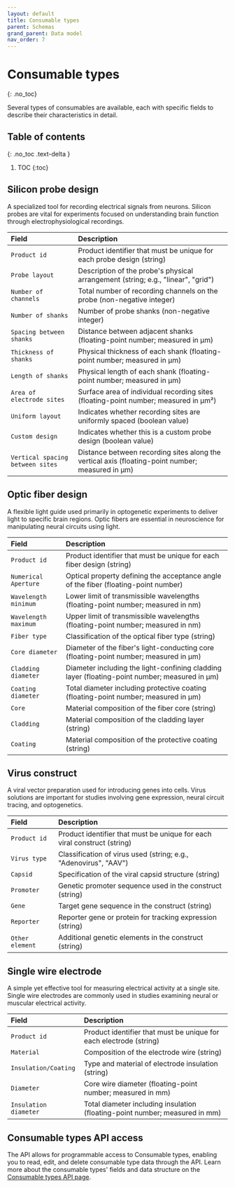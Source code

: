 ```yaml
---
layout: default
title: Consumable types
parent: Schemas
grand_parent: Data model
nav_order: 7
---
```


# Consumable types
{: .no_toc}

Several types of consumables are available, each with specific fields to describe their characteristics in detail.

## Table of contents
{: .no_toc .text-delta }

1. TOC
{:toc}

## Silicon probe design

A specialized tool for recording electrical signals from neurons. Silicon probes are vital for experiments focused on understanding brain function through electrophysiological recordings.

| Field | Description |
|:------|:------------|
| `Product id` | Product identifier that must be unique for each probe design (string) |
| `Probe layout` | Description of the probe's physical arrangement (string; e.g., "linear", "grid") |
| `Number of channels` | Total number of recording channels on the probe (non-negative integer) |
| `Number of shanks` | Number of probe shanks (non-negative integer) |
| `Spacing between shanks` | Distance between adjacent shanks (floating-point number; measured in μm) |
| `Thickness of shanks` | Physical thickness of each shank (floating-point number; measured in μm) |
| `Length of shanks` | Physical length of each shank (floating-point number; measured in μm) |
| `Area of electrode sites` | Surface area of individual recording sites (floating-point number; measured in μm²) |
| `Uniform layout` | Indicates whether recording sites are uniformly spaced (boolean value) |
| `Custom design` | Indicates whether this is a custom probe design (boolean value) |
| `Vertical spacing between sites` | Distance between recording sites along the vertical axis (floating-point number; measured in μm) |

## Optic fiber design

A flexible light guide used primarily in optogenetic experiments to deliver light to specific brain regions. Optic fibers are essential in neuroscience for manipulating neural circuits using light.

| Field | Description |
|:------|:------------|
| `Product id` | Product identifier that must be unique for each fiber design (string) |
| `Numerical Aperture` | Optical property defining the acceptance angle of the fiber (floating-point number) |
| `Wavelength minimum` | Lower limit of transmissible wavelengths (floating-point number; measured in nm) |
| `Wavelength maximum` | Upper limit of transmissible wavelengths (floating-point number; measured in nm) |
| `Fiber type` | Classification of the optical fiber type (string) |
| `Core diameter` | Diameter of the fiber's light-conducting core (floating-point number; measured in μm) |
| `Cladding diameter` | Diameter including the light-confining cladding layer (floating-point number; measured in μm) |
| `Coating diameter` | Total diameter including protective coating (floating-point number; measured in μm) |
| `Core` | Material composition of the fiber core (string) |
| `Cladding` | Material composition of the cladding layer (string) |
| `Coating` | Material composition of the protective coating (string) |

## Virus construct

A viral vector preparation used for introducing genes into cells. Virus solutions are important for studies involving gene expression, neural circuit tracing, and optogenetics.

| Field | Description |
|:------|:------------|
| `Product id` | Product identifier that must be unique for each viral construct (string) |
| `Virus type` | Classification of virus used (string; e.g., "Adenovirus", "AAV") |
| `Capsid` | Specification of the viral capsid structure (string) |
| `Promoter` | Genetic promoter sequence used in the construct (string) |
| `Gene` | Target gene sequence in the construct (string) |
| `Reporter` | Reporter gene or protein for tracking expression (string) |
| `Other element` | Additional genetic elements in the construct (string) |

## Single wire electrode

A simple yet effective tool for measuring electrical activity at a single site. Single wire electrodes are commonly used in studies examining neural or muscular electrical activity.

| Field | Description |
|:------|:------------|
| `Product id` | Product identifier that must be unique for each electrode (string) |
| `Material` | Composition of the electrode wire (string) |
| `Insulation/Coating` | Type and material of electrode insulation (string) |
| `Diameter` | Core wire diameter (floating-point number; measured in mm) |
| `Insulation diameter` | Total diameter including insulation (floating-point number; measured in mm) |

## Consumable types API access

The API allows for programmable access to Consumable types, enabling you to read, edit, and delete consumable type data through the API. Learn more about the consumable types' fields and data structure on the [Consumable types API page]({{"api/resources/consumable/"|absolute_url}}).